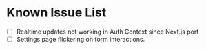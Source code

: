 # Known Issue List

- [ ] Realtime updates not working in Auth Context since Next.js port
- [ ] Settings page flickering on form interactions.
